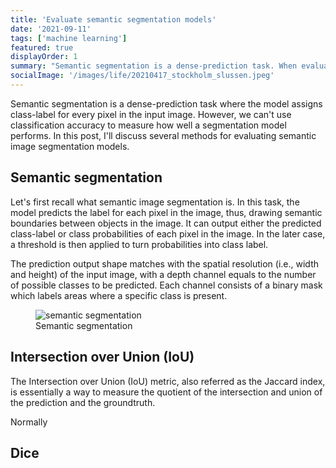 ```yaml
---
title: 'Evaluate semantic segmentation models'
date: '2021-09-11'
tags: ['machine learning']
featured: true
displayOrder: 1
summary: "Semantic segmentation is a dense-prediction task. When evaluating segmentation models, common evaluation metrics such as classification accuracy is not useful. In this post, I'm going to show you two metrics for evaluating image segmentation models."
socialImage: '/images/life/20210417_stockholm_slussen.jpeg'
---
```

Semantic segmentation is a dense-prediction task where the model assigns class-label for every pixel in the input image. However, we can't use classification accuracy to measure how well a segmentation model performs. In this post, I'll discuss several methods for evaluating semantic image segmentation models.

## Semantic segmentation
Let's first recall what semantic image segmentation is. In this task, the model predicts the label for each pixel in the image, thus, drawing semantic boundaries between objects in the image. It can output either the predicted class-label or class probabilities of each pixel in the image. In the later case, a threshold is then applied to turn probabilities into class label.

The prediction output shape matches with the spatial resolution (i.e., width and height) of the input image, with a depth channel equals to the number of possible classes to be predicted. Each channel consists of a binary mask which labels areas where a specific class is present.

<figure class="figure mx-auto w-full p-2 flex flex-col items-center">
  <img src="/images/machine-learning/2021-09-11-1-semantic-figure.png" alt="semantic segmentation">
  <figcaption class="text-sm font-sans text-gray-600 mt-4">Semantic segmentation</figcaption>
</figure>

## Intersection over Union (IoU)
The Intersection over Union (IoU) metric, also referred as the Jaccard index, is essentially a way to measure the quotient of the intersection and union of the prediction and the groundtruth.

Normally

## Dice
